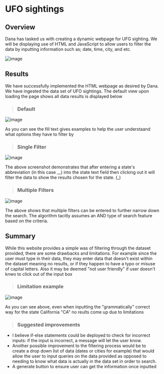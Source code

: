 # UFO sightings
## Overview
Dana has tasked us with creating a dynamic webpage for UFG sighting. We will be displaying use of HTML and JavaScript to allow users to filter the data by inputting information such as; date, time, city, and etc.

![image](https://user-images.githubusercontent.com/124399950/222291704-708c63d3-0caf-43bf-a5bb-cbe68a09a29d.png)

## Results
We have successfully implemented the HTML webpage as desired by Dana. We have ingested the data set of UFO sightings. The default view upon loading the page shows all data results is displayed below
> ### Default

![image](https://user-images.githubusercontent.com/124399950/222291607-50af39c3-3d6d-4e9c-a34b-da41e4e67726.png)

As you can see the fill text gives examples to help the user understaand what options they have to filter by

> ### Single Filter

![image](https://user-images.githubusercontent.com/124399950/222291563-149ec739-ee1c-4dfb-b0aa-e70611c7d556.png)

The above screenshot  demonstrates that after entering a state's abbreviation (in this case __) into the state text field then clicking out it will filter the data to show the results chosen for the state. (_)

> ### Multiple Filters

![image](https://user-images.githubusercontent.com/124399950/222291536-4b549832-badb-4246-8c59-648058296f92.png)

The above shows that multiple filters can be entered to further narrow down the search. The algorithm tacitly assumes an AND type of search feature based on the criteria. 

## Summary
While this website provides a simple was of filtering through the dataset provided, there are some drawbacks and limitations. For example since the user must type in their data, they may enter data that doesn't exist within the dataset meaning no results, or if they happen to have a typo or misuse of capital letters. Also it may be deemed "not user friendly" if user doesn't knwo to click out of the input box
> ### Limitation example
![image](https://user-images.githubusercontent.com/124399950/222291506-5e141fbc-acea-4888-a625-5d51fa777a4f.png)


As you can see above, even when inputting the "grammatically" correct way for the state California "CA" no reults come up due to limitations
> ### Suggested improvements
* I believe if-else statements could be deployed to check for incorrect inputs: if the input is incorrect, a message will let the user know. 
* Another possible improvement to the filtering process would be to create a drop down list of data (dates or cities for example) that would allow the user to input queries on the data provided as opposed to needing to know what data is actually in the data set in order to search.
* A generate button to ensure user can get the information once inputted
